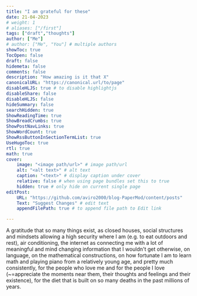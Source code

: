```yaml
---
title: "I am grateful for these"
date: 21-04-2023
# weight: 1
# aliases: ["/first"]
tags: ["draft","thoughts"]
author: ["Me"]
# author: ["Me", "You"] # multiple authors
showToc: true
TocOpen: false
draft: false
hidemeta: false
comments: false
description: "How amazing is it that X"
canonicalURL: "https://canonical.url/to/page"
disableHLJS: true # to disable highlightjs
disableShare: false
disableHLJS: false
hideSummary: false
searchHidden: true
ShowReadingTime: true
ShowBreadCrumbs: true
ShowPostNavLinks: true
ShowWordCount: true
ShowRssButtonInSectionTermList: true
UseHugoToc: true
rtl: true
math: true
cover:
    image: "<image path/url>" # image path/url
    alt: "<alt text>" # alt text
    caption: "<text>" # display caption under cover
    relative: false # when using page bundles set this to true
    hidden: true # only hide on current single page
editPost:
    URL: "https://github.com/aviro2000/blog-PaperMod/content/posts"
    Text: "Suggest Changes" # edit text
    appendFilePath: true # to append file path to Edit link

---
```

A gratitude that so many things exist, as closed houses, social structures and mindsets allowing a high security where I am (e.g. to eat outdoors and rest), air conditioning, the internet as connecting me with a lot of meaningful and mind changing information that I wouldn't get otherwise, on language, on the mathematical constructions, on how fortunate I am to learn math and playing piano from a relatively young age, and pretty much consistently, for the people who love me and for the people I love (~=appreciate the moments near them, their thoughts and feelings and their existence), for the diet that is built on so many deaths in the past millions of years.